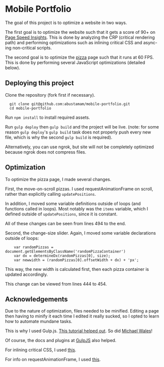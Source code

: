 Mobile Portfolio
================

The goal of this project is to optimize a website in two ways.

The first goal is to optimize the website such that it gets a score of 90+ on [Page Speed Insights](https://developers.google.com/speed/pagespeed/insights/?url=abustamam.github.io%2Fmobile-portfolio). This is done by analyzing the CRP (critical rendering path) and performing optimizations such as inlining critical CSS and async-ing non-critical scripts. 

The second goal is to optimize the [pizza](http://abustamam.github.io/mobile-portfolio/pizza.html) page such that it runs at 60 FPS. This is done by performing several JavaScript optimizations (detailed below). 

## Deploying this project

Clone the repository (fork first if necessary).
```
  git clone git@github.com:abustamam/mobile-portfolio.git
  cd mobile-portfolio
```

Run `npm install` to install required assets. 

Run `gulp deploy` then `gulp build` and the project will be live. (note: for some reason `gulp deploy`'s `gulp build` task does not properly push every new file, which is why the second `gulp build` is required).

Alternatively, you can use ngrok, but site will not be completely optimized because ngrok does not compress files. 

## Optimization

To optimize the pizza page, I made several changes.

First, the move-on-scroll pizzas. I used requestAnimationFrame on scroll, rather than explicitly calling `updatePositions`. 

In addition, I moved some variable definitions outside of loops (and functions called in loops). Most notably was the `items` variable, which I defined outside of `updatePositions`, since it is constant. 

All of these changes can be seen from lines 494 to the end. 

Second, the change-size slider. Again, I moved some variable declarations outside of loops:

```
    var randomPizzas = document.getElementsByClassName('randomPizzaContainer')
    var dx = determineDx(randomPizzas[0], size);
    var newwidth = (randomPizzas[0].offsetWidth + dx) + 'px';
```

This way, the new width is calculated first, then each pizza container is updated accordingly.

This change can be viewed from lines 444 to 454.

## Acknowledgements

Due to the nature of optimization, files needed to be minified. Editing a page then having to minify it each time I edited it really sucked, so I opted to learn how to automate mundane tasks. 

This is why I used Gulp.js. [This tutorial helped out](http://markgoodyear.com/2014/01/getting-started-with-gulp/). So did [Michael Wales](http://michaelwales.com/articles/getting-started-with-gulpjs/)! 

Of course, the docs and plugins at [GulpJS](http://www.gulpjs.com) also helped.

For inlining critical CSS, I used [this](http://jonassebastianohlsson.com/criticalpathcssgenerator/).

For info on requestAnimationFrame, I used [this](http://www.html5rocks.com/en/tutorials/speed/animations/). 